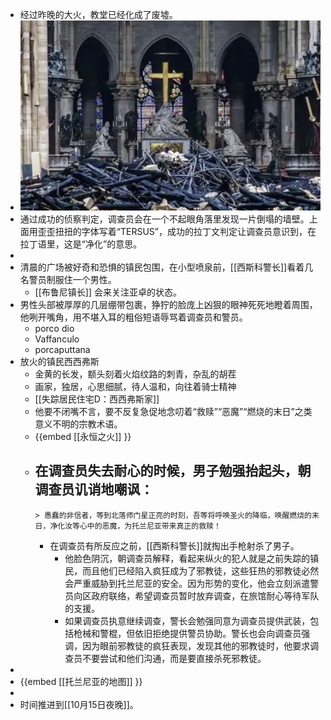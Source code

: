 - 经过昨晚的大火，教堂已经化成了废墟。
- ![image.png](../assets/image_1631322872978_0.png)
- 通过成功的侦察判定，调查员会在一个不起眼角落里发现一片倒塌的墙壁。上面用歪歪扭扭的字体写着“TERSUS”，成功的拉丁文判定让调查员意识到，在拉丁语里，这是“净化”的意思。
-
- 清晨的广场被好奇和恐惧的镇民包围，在小型喷泉前，[[西斯科警长]]看着几名警员制服住一个男性。
	- [[布鲁尼镇长]] 会来关注亚卓的状态。
- 男性头部被厚厚的几层绷带包裹，狰狞的脸庞上凶狠的眼神死死地瞪着周围，他咧开嘴角，用不堪入耳的粗俗短语辱骂着调查员和警员。
	- porco dio
	- Vaffanculo
	- porcaputtana
- 放火的镇民西西弗斯
	- 金黄的长发，额头刻着火焰纹路的刺青，杂乱的胡茬
	- 画家，独居，心思细腻，待人温和，向往着骑士精神
	- [[失踪居民住宅D：西西弗斯家]]
	- 他要不闭嘴不言，要不反复急促地念叨着“救赎”“恶魔”“燃烧的末日”之类意义不明的宗教术语。
	- {{embed [[永恒之火]] }}
	- 在调查员失去耐心的时候，男子勉强抬起头，朝调查员讥诮地嘲讽：
		-
		  > 愚蠢的非信者，等到北落师门星正亮的时刻，吾等将呼唤圣火的降临，唤醒燃烧的末日，净化汝等心中的恶魔，为托兰尼亚带来真正的救赎！
		- 在调查员有所反应之前，[[西斯科警长]]就掏出手枪射杀了男子。
			- 他脸色阴沉，朝调查员解释，看起来纵火的犯人就是之前失踪的镇民，而且他们已经陷入疯狂成为了邪教徒，这些狂热的邪教徒必然会严重威胁到托兰尼亚的安全。因为形势的变化，他会立刻派遣警员向区政府联络，希望调查员暂时放弃调查，在旅馆耐心等待军队的支援。
			- 如果调查员执意继续调查，警长会勉强同意为调查员提供武装，包括枪械和警棍，但依旧拒绝提供警员协助。警长也会向调查员强调，因为眼前邪教徒的疯狂表现，发现其他的邪教徒时，他要求调查员不要尝试和他们沟通，而是要直接杀死邪教徒。
-
- {{embed [[托兰尼亚的地图]] }}
-
- 时间推进到[[10月15日夜晚]]。